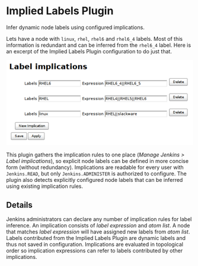# Implied Labels Plugin

Infer dynamic node labels using configured implications.

Lets have a node with `linux`, `rhel`, `rhel6` and `rhel6_4` labels.
Most of this information is redundant and can be inferred from the `rhel6_4`
label. Here is an excerpt of the Implied Labels Plugin configuration to do
just that.

![](docs/images/implied-labels.png)

This plugin gathers the implication rules to one place (*Manage Jenkins
\> Label implications*), so explicit node labels can be defined in more
concise form (without redundancy). Implications are readable for every
user with `Jenkins.READ`, but only `Jenkins.ADMINISTER` is authorized to
configure. The plugin also detects explicitly configured node labels that
can be inferred using existing implication rules.

## Details

Jenkins administrators can declare any number of implication rules for
label inference. An implication consists of *label expression* and *atom
list*. A node that matches *label expression* will have assigned new
labels from *atom list*. Labels contributed from the Implied Labels Plugin
are dynamic labels and thus not saved in configuration. Implications are
evaluated in topological order so implication expressions can refer to
labels contributed by other implications.